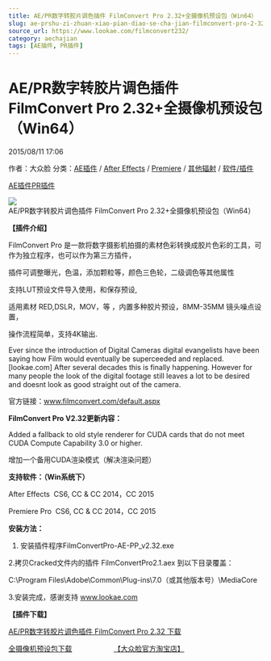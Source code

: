 ```yaml
---
title: AE/PR数字转胶片调色插件 FilmConvert Pro 2.32+全摄像机预设包（Win64）
slug: ae-prshu-zi-zhuan-xiao-pian-diao-se-cha-jian-filmconvert-pro-2-32-quan-she-xiang-ji-yu-she-bao-win64
source_url: https://www.lookae.com/filmconvert232/
category: aechajian
tags: [AE插件, PR插件]
---
```

# AE/PR数字转胶片调色插件 FilmConvert Pro 2.32+全摄像机预设包（Win64）

2015/08/11 17:06

作者：大众脸
分类：[AE插件](https://www.lookae.com/after-effects/aechajian/) / [After Effects](https://www.lookae.com/after-effects/) / [Premiere](https://www.lookae.com/qitarjcj/premierezy/) / [其他辐射](https://www.lookae.com/others/) / [软件/插件](https://www.lookae.com/qitarjcj/)

[AE插件](https://www.lookae.com/tag/ae%e6%8f%92%e4%bb%b6/)[PR插件](https://www.lookae.com/tag/pr%e6%8f%92%e4%bb%b6/)

![AE/PR数字转胶片调色插件 FilmConvert Pro 2.32+全摄像机预设包（Win64）](https://www.lookae.com/wp-content/uploads/2015/07/FilmConvert2.jpg "AE/PR数字转胶片调色插件 FilmConvert Pro 2.32+全摄像机预设包（Win64）-LookAE.com")

**【插件介绍】**

FilmConvert Pro 是一款将数字摄影机拍摄的素材色彩转换成胶片色彩的工具，可作为独立程序，也可以作为第三方插件，

插件可调整曝光，色温，添加颗粒等，颜色三色轮，二级调色等其他属性

支持LUT预设文件导入使用，和保存预设,

适用素材 RED,DSLR，MOV，等 ，内置多种胶片预设，8MM-35MM 镜头噪点设置，

操作流程简单，支持4K输出.

Ever since the introduction of Digital Cameras digital evangelists have been saying how Film would eventually be superceeded and replaced.[lookae.com] After several decades this is finally happening. However for many people the look of the digital footage still leaves a lot to be desired and doesnt look as good straight out of the camera.

官方链接：www.filmconvert.com/default.aspx

**FilmConvert Pro V2.32更新内容：**

Added a fallback to old style renderer for CUDA cards that do not meet CUDA Compute Capability 3.0 or higher.

增加一个备用CUDA渲染模式（解决渲染问题）

**支持软件：（Win系统下）**

After Effects  CS6, CC & CC 2014，CC 2015

Premiere Pro  CS6, CC & CC 2014，CC 2015

**安装方法：**

1. 安装插件程序FilmConvertPro-AE-PP\_v2.32.exe

2.拷贝Cracked文件内的插件 FilmConvertPro2.1.aex 到以下目录覆盖：

C:\Program Files\Adobe\Common\Plug-ins\7.0（或其他版本号）\MediaCore

3.安装完成，感谢支持 www.lookae.com

**【插件下载】**

[AE/PR数字转胶片调色插件 FilmConvert Pro 2.32 下载](https://www.400gb.com/file/111989591)

[全摄像机预设包下载](http://www.filmconvert.com/download/Download_camera_packs.aspx)                     [【大众脸官方淘宝店】](https://lookae.taobao.com/)
